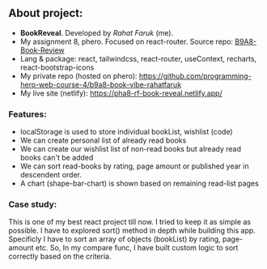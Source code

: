 ## About project:
  - **BookReveal**. Developed by *Rahat Faruk* (me).
  - My assignment 8, phero. Focused on react-router. Source repo: [B9A8-Book-Review](https://github.com/ProgrammingHero1/B9A8-Book-Review)
  - Lang & package: react, tailwindcss, react-router, useContext, recharts, react-bootstrap-icons
  - My private repo (hosted on phero): https://github.com/programming-hero-web-course-4/b9a8-book-vibe-rahatfaruk 
  - My live site (netlify): https://pha8-rf-book-reveal.netlify.app/ 


### Features:
  - localStorage is used to store individual bookList, wishlist (code)
  - We can create personal list of already read books
  - We can create our wishlist list of non-read books but already read books can't be added
  - We can sort read-books by rating, page amount or published year in descendent order. 
  - A chart (shape-bar-chart) is shown based on remaining read-list pages

### Case study:
This is one of my best react project till now. I tried to keep it as simple as possible. I have to explored sort() method in depth while building this app. Specificly I have to sort an array of objects (bookList) by rating, page-amount etc. So, In my compare func, I have built custom logic to sort correctly based on the criteria. 